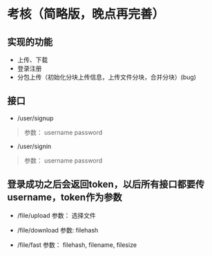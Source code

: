 # 考核（简略版，晚点再完善）

## 实现的功能
* 上传、下载
* 登录注册
* 分包上传（初始化分块上传信息，上传文件分块，合并分块）(bug)

## 接口
* /user/signup 
> 参数： username 
         password
* /user/signin
> 参数： username  password  

## 登录成功之后会返回token，以后所有接口都要传username，token作为参数

* /file/upload
参数： 选择文件


* /file/download
参数: filehash

* /file/fast
参数： filehash, filename, filesize


